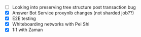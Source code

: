 * [ ] Looking into preserving tree structure post transaction bug
* [x] Answer Bot Service proxynlb changes (not sharded job??)
* [x] E2E testing
* [x] Whiteboarding networks with Pei Shi
* [x] 1:1 with Zaman
